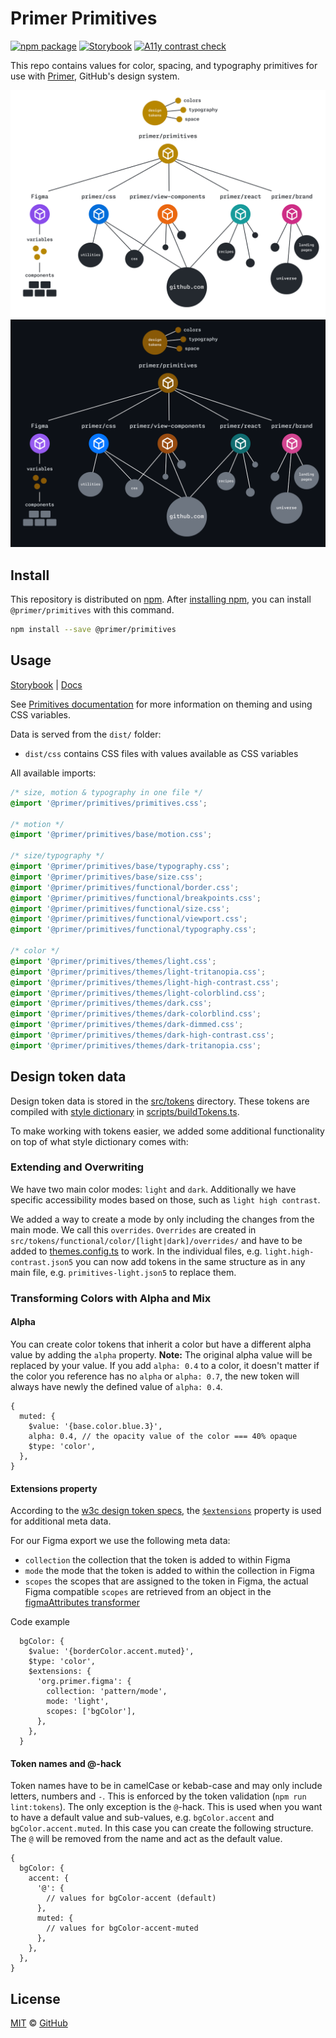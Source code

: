 # Primer Primitives

[![npm package](https://img.shields.io/npm/v/@primer/primitives.svg?style=flat)](https://www.npmjs.com/package/@primer/primitives) [![Storybook](https://github.com/primer/primitives/actions/workflows/deploy.yml/badge.svg)](https://primer.style/primitives/storybook/) [![A11y contrast check](https://github.com/primer/primitives/actions/workflows/a11y-contrast.yml/badge.svg)](https://github.com/primer/primitives/actions/workflows/a11y-contrast.yml)

This repo contains values for color, spacing, and typography primitives for use with [Primer][primer], GitHub's design system.

![primer primitives diagram showing how the package connects with other primer libraries](./readme-light.png#gh-light-mode-only)
![primer primitives diagram showing how the package connects with other primer libraries](./readme-dark.png#gh-dark-mode-only)

## Install

This repository is distributed on [npm][npm]. After [installing npm][install-npm], you can install `@primer/primitives` with this command.

```sh
npm install --save @primer/primitives
```

## Usage

[Storybook](https://primer.style/primitives/storybook) | [Docs](https://primer.style/foundations/primitives/getting-started)

See [Primitives documentation](https://primer.style/foundations/primitives/getting-started) for more information on theming and using CSS variables.

Data is served from the `dist/` folder:

- `dist/css` contains CSS files with values available as CSS variables

All available imports:

```css
/* size, motion & typography in one file */
@import '@primer/primitives/primitives.css';

/* motion */
@import '@primer/primitives/base/motion.css';

/* size/typography */
@import '@primer/primitives/base/typography.css';
@import '@primer/primitives/base/size.css';
@import '@primer/primitives/functional/border.css';
@import '@primer/primitives/functional/breakpoints.css';
@import '@primer/primitives/functional/size.css';
@import '@primer/primitives/functional/viewport.css';
@import '@primer/primitives/functional/typography.css';

/* color */
@import '@primer/primitives/themes/light.css';
@import '@primer/primitives/themes/light-tritanopia.css';
@import '@primer/primitives/themes/light-high-contrast.css';
@import '@primer/primitives/themes/light-colorblind.css';
@import '@primer/primitives/themes/dark.css';
@import '@primer/primitives/themes/dark-colorblind.css';
@import '@primer/primitives/themes/dark-dimmed.css';
@import '@primer/primitives/themes/dark-high-contrast.css';
@import '@primer/primitives/themes/dark-tritanopia.css';
```

## Design token data

Design token data is stored in the [src/tokens](./src/tokens/) directory. These tokens are compiled with [style dictionary](https://amzn.github.io/style-dictionary/#/) in [scripts/buildTokens.ts](./scripts/buildTokens.ts).

To make working with tokens easier, we added some additional functionality on top of what style dictionary comes with:

### Extending and Overwriting

We have two main color modes: `light` and `dark`. Additionally we have specific accessibility modes based on those, such as `light high contrast`.

We added a way to create a mode by only including the changes from the main mode. We call this `overrides`.
`Overrides` are created in `src/tokens/functional/color/[light|dark]/overrides/` and have to be added to [themes.config.ts](./scripts/themes.config.ts) to work.
In the individual files, e.g. `light.high-contrast.json5` you can now add tokens in the same structure as in any main file, e.g. `primitives-light.json5` to replace them.

### Transforming Colors with Alpha and Mix

#### Alpha

You can create color tokens that inherit a color but have a different alpha value by adding the `alpha` property.
**Note:** The original alpha value will be replaced by your value. If you add `alpha: 0.4` to a color, it doesn't matter if the color you reference has no `alpha` or `alpha: 0.7`, the new token will always have newly the defined value of `alpha: 0.4`.

```json5
{
  muted: {
    $value: '{base.color.blue.3}',
    alpha: 0.4, // the opacity value of the color === 40% opaque
    $type: 'color',
  },
}
```

#### Extensions property

According to the [w3c design token specs](https://design-tokens.github.io/community-group/format/#design-token), the [`$extensions`](https://design-tokens.github.io/community-group/format/#extensions) property is used for additional meta data.

For our Figma export we use the following meta data:

- `collection` the collection that the token is added to within Figma
- `mode` the mode that the token is added to within the collection in Figma
- `scopes` the scopes that are assigned to the token in Figma, the actual Figma compatible `scopes` are retrieved from an object in the [figmaAttributes transformer](./src/transformers/figmaAttributes.ts)

Code example

```json5
  bgColor: {
    $value: '{borderColor.accent.muted}',
    $type: 'color',
    $extensions: {
      'org.primer.figma': {
        collection: 'pattern/mode',
        mode: 'light',
        scopes: ['bgColor'],
      },
    },
  }
```

#### Token names and @-hack

Token names have to be in camelCase or kebab-case and may only include letters, numbers and `-`. This is enforced by the token validation (`npm run lint:tokens`).
The only exception is the `@`-hack. This is used when you want to have a default value and sub-values, e.g. `bgColor.accent` and `bgColor.accent.muted`.
In this case you can create the following structure. The `@` will be removed from the name and act as the default value.

```json5
{
  bgColor: {
    accent: {
      '@': {
        // values for bgColor-accent (default)
      },
      muted: {
        // values for bgColor-accent-muted
      },
    },
  },
}
```

## License

[MIT](./LICENSE) &copy; [GitHub](https://github.com/)

[primer]: https://github.com/primer/primer
[npm]: https://www.npmjs.com/
[install-npm]: https://docs.npmjs.com/getting-started/installing-node
